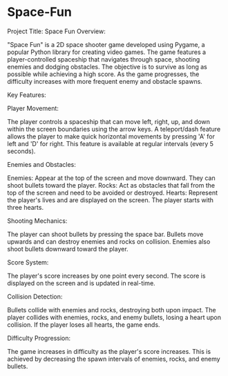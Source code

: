 # Space-Fun
Project Title: Space Fun
Overview:

"Space Fun" is a 2D space shooter game developed using Pygame, a popular Python library for creating video games. The game features a player-controlled spaceship that navigates through space, shooting enemies and dodging obstacles. The objective is to survive as long as possible while achieving a high score. As the game progresses, the difficulty increases with more frequent enemy and obstacle spawns.

Key Features:

Player Movement:

The player controls a spaceship that can move left, right, up, and down within the screen boundaries using the arrow keys.
A teleport/dash feature allows the player to make quick horizontal movements by pressing 'A' for left and 'D' for right. This feature is available at regular intervals (every 5 seconds).

Enemies and Obstacles:

Enemies: Appear at the top of the screen and move downward. They can shoot bullets toward the player.
Rocks: Act as obstacles that fall from the top of the screen and need to be avoided or destroyed.
Hearts: Represent the player's lives and are displayed on the screen. The player starts with three hearts.

Shooting Mechanics:

The player can shoot bullets by pressing the space bar.
Bullets move upwards and can destroy enemies and rocks on collision.
Enemies also shoot bullets downward toward the player.

Score System:

The player's score increases by one point every second.
The score is displayed on the screen and is updated in real-time.

Collision Detection:

Bullets collide with enemies and rocks, destroying both upon impact.
The player collides with enemies, rocks, and enemy bullets, losing a heart upon collision.
If the player loses all hearts, the game ends.

Difficulty Progression:

The game increases in difficulty as the player's score increases. This is achieved by decreasing the spawn intervals of enemies, rocks, and enemy bullets.


